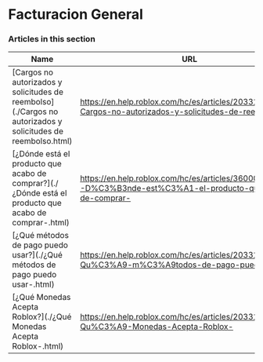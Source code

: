 # Facturacion General  
### Articles in this section
Name|URL
-|-
[Cargos no autorizados y solicitudes de reembolso](./Cargos no autorizados y solicitudes de reembolso.html) |https://en.help.roblox.com/hc/es/articles/203312650-Cargos-no-autorizados-y-solicitudes-de-reembolso-
[¿Dónde está el producto que acabo de comprar?](./¿Dónde está el producto que acabo de comprar-.html) |https://en.help.roblox.com/hc/es/articles/360000230723--D%C3%B3nde-est%C3%A1-el-producto-que-acabo-de-comprar-
[¿Qué métodos de pago puedo usar?](./¿Qué métodos de pago puedo usar-.html) |https://en.help.roblox.com/hc/es/articles/203312580--Qu%C3%A9-m%C3%A9todos-de-pago-puedo-usar-
[¿Qué Monedas Acepta Roblox?](./¿Qué Monedas Acepta Roblox-.html) |https://en.help.roblox.com/hc/es/articles/203312600--Qu%C3%A9-Monedas-Acepta-Roblox-